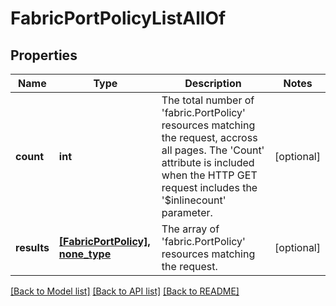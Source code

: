 # FabricPortPolicyListAllOf

## Properties
Name | Type | Description | Notes
------------ | ------------- | ------------- | -------------
**count** | **int** | The total number of &#39;fabric.PortPolicy&#39; resources matching the request, accross all pages. The &#39;Count&#39; attribute is included when the HTTP GET request includes the &#39;$inlinecount&#39; parameter. | [optional] 
**results** | [**[FabricPortPolicy], none_type**](FabricPortPolicy.md) | The array of &#39;fabric.PortPolicy&#39; resources matching the request. | [optional] 

[[Back to Model list]](../README.md#documentation-for-models) [[Back to API list]](../README.md#documentation-for-api-endpoints) [[Back to README]](../README.md)


